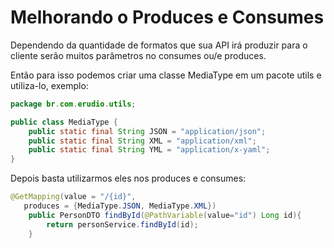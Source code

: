 # Melhorando o Produces e Consumes

Dependendo da quantidade de formatos que sua API irá produzir para o cliente serão muitos parâmetros no consumes ou/e produces.

Então para isso podemos criar uma classe MediaType em um pacote utils e utiliza-lo, exemplo:

```java
package br.com.erudio.utils;

public class MediaType {
    public static final String JSON = "application/json";
    public static final String XML = "application/xml";
    public static final String YML = "application/x-yaml";
}
```

Depois basta utilizarmos eles nos produces e consumes:

```java
@GetMapping(value = "/{id}",
   produces = {MediaType.JSON, MediaType.XML})
    public PersonDTO findById(@PathVariable(value="id") Long id){
        return personService.findById(id);
    }
```